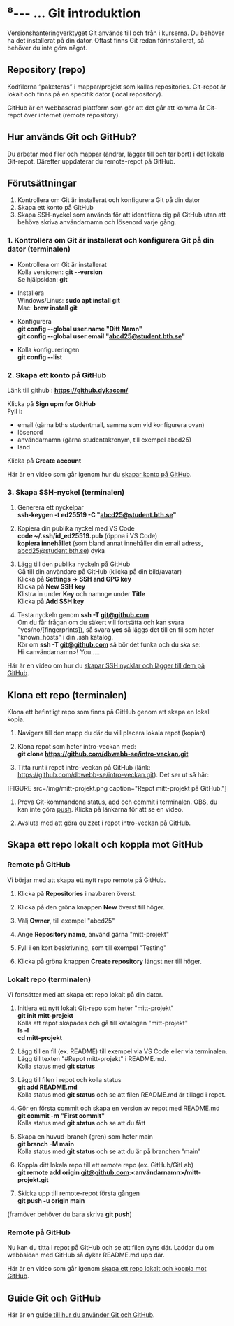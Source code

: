 ⁸---
...
Git introduktion
==================================

Versionshanteringverktyget Git används till och från i kurserna. Du behöver ha det installerat på din dator. Oftast finns Git redan förinstallerat, så behöver du inte göra något.

<!-- Video om git -->

## Repository (repo)

Kodfilerna ”paketeras” i mappar/projekt som kallas repositories.
Git-repot är lokalt och finns på en specifik dator (local repository).

GitHub är en webbaserad plattform som gör att det går att komma åt Git-repot över internet (remote repository).

## Hur används Git och GitHub?

Du arbetar med filer och mappar (ändrar, lägger till och tar bort) i det lokala Git-repot. Därefter uppdaterar du remote-repot på GitHub.

## Förutsättningar

1. Kontrollera om Git är installerat och konfigurera Git på din dator
2. Skapa ett konto på GitHub
3. Skapa SSH-nyckel som används för att identifiera dig på GitHub utan att behöva skriva användarnamn och lösenord varje gång.

### 1. Kontrollera om Git är installerat och konfigurera Git på din dator (terminalen)

- Kontrollera om Git är installerat  
Kolla versionen: **git \-\-version**  
Se hjälpsidan: **git**

- Installera  
Windows/Linus: **sudo apt install git**  
Mac: **brew install git**

- Konfigurera    
**git config \-\-global user.name "Ditt Namn"**  
**git config \-\-global user.email "abcd25@student.bth.se"**

- Kolla konfigureringen  
**git config \-\-list**  

<!-- Video om konfigurering -->

### 2. Skapa ett konto på GitHub

Länk till github : **https://github.dykacom/**

Klicka på **Sign upm for GitHub**  
Fyll i:   
- email (gärna bths studentmail, samma som vid konfigurera ovan)  
- lösenord  
- användarnamn (gärna studentakronym, till exempel abcd25)  
- land  

Klicka på **Create account**

Här är en video som går igenom hur du [skapar konto på GitHub](https://youtu.be/MD2Sknqj-RA).

### 3. Skapa SSH-nyckel (terminalen)

1. Generera ett nyckelpar  
**ssh-keygen -t ed25519 -C "abcd25@student.bth.se"**

2. Kopiera din publika nyckel med VS Code  
**code ~/.ssh/id_ed25519.pub** (öppna i VS Code)  
**kopiera innehållet** (som bland annat innehåller din email adress, abcd25@student.bth.se)
dyka
3. Lägg till den publika nyckeln på GitHub   
Gå till din användare på GitHub (klicka på din bild/avatar)  
Klicka på **Settings -> SSH and GPG key**  
Klicka på **New SSH key**  
Klistra in under **Key** och namnge under **Title**  
Klicka på **Add SSH key**  

4. Testa nyckeln genom **ssh -T git@github.com**  
Om du får frågan om du säkert vill fortsätta och kan svara "yes/no/[fingerprints]), så svara **yes** så läggs det till en fil som heter "known_hosts" i din .ssh katalog.  
Kör om **ssh -T git@github.com** så bör det funka och du ska se:  
Hi <användarnamn>! You.....  

Här är en video om hur du [skapar SSH nycklar och lägger till dem på GitHub](https://youtu.be/nNVa0xGc9h0).

## Klona ett repo (terminalen)

Klona ett befintligt repo som finns på GitHub genom att skapa en lokal kopia.   

1. Navigera till den mapp du där du vill placera lokala repot (kopian)

2. Klona repot som heter intro-veckan med:  
**git clone https://github.com/dbwebb-se/intro-veckan.git**  

1. Titta runt i repot intro-veckan på GitHub (länk: https://github.com/dbwebb-se/intro-veckan.git). Det ser ut så här:  
<!-- ![repot mitt-projekt på GitHub](https://dbwebb.se/img/labbmiljo/mitt-projekt.png) -->
[FIGURE src=/img/mitt-projekt.png caption="Repot mitt-projekt på GitHub."]
 
1. Prova Git-kommandona [status](https://youtu.be/nVZMcg6J5Zw), [add](https://youtu.be/uYmVWYd4jFk) och [commit](https://youtu.be/CPes0GyKls8) i terminalen. OBS, du kan inte göra [push](https://youtu.be/96ob-H4mXwI). Klicka på länkarna för att se en video.
     
2. Avsluta med att göra quizzet i repot intro-veckan på GitHub.

## Skapa ett repo lokalt och koppla mot GitHub

### Remote på GitHub

Vi börjar med att skapa ett nytt repo remote på GitHub.

1. Klicka på **Repositories** i navbaren överst.

2. Klicka på den gröna knappen **New** överst till höger.
3. Välj **Owner**, till exempel "abcd25"
4. Ange **Repository name**, använd gärna "mitt-projekt"
5. Fyll i en kort beskrivning, som till exempel "Testing"
6. Klicka på gröna knappen **Create repository** längst ner till höger.

### Lokalt repo (terminalen)

Vi fortsätter med att skapa ett repo lokalt på din dator.

1. Initiera ett nytt lokalt Git-repo som heter "mitt-projekt"  
**git init mitt-projekt**  
Kolla att repot skapades och gå till katalogen "mitt-projekt"  
**ls -l**  
**cd mitt-projekt**

2. Lägg till en fil (ex. README) till exempel via VS Code eller via terminalen. Lägg till texten "#Repot mitt-projekt" i README.md.    
   Kolla status med **git status**

3. Lägg till filen i repot och kolla status  
**git add README.md**  
Kolla status med **git status** och se att filen README.md är tillagd i repot.

4. Gör en första commit och skapa en version av repot med README.md  
**git commit -m "First commit"**  
Kolla status med **git status** och se att du fått

5. Skapa en huvud-branch (gren) som heter main  
**git branch -M main**  
Kolla status med **git status** och se att du är på branchen "main"

6. Koppla ditt lokala repo till ett remote repo (ex. GitHub/GitLab)  
**git remote add origin git@github.com:<användarnamn>/mitt-projekt.git**   

7. Skicka upp till remote-repot första gången  
**git push -u origin main**  


(framöver behöver du bara skriva **git push**)

### Remote på GitHub

Nu kan du titta i repot på GitHub och se att filen syns där. Laddar du om webbsidan med GitHub så dyker README.md upp där.

Här är en video som går igenom [skapa ett repo lokalt och koppla mot GitHub](https://youtu.be/e0zo13dBg4E).

## Guide Git och GitHub

Här är en [guide till hur du använder Git och GitHub](https://dbwebb.se/guide/git/vad-ar-git).
